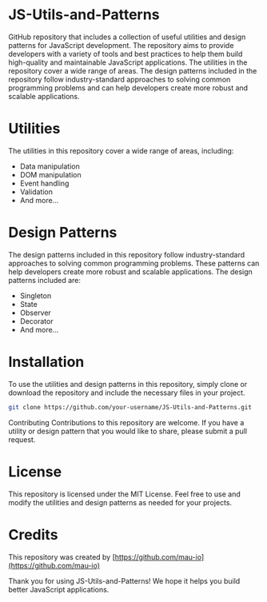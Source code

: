 # JS-Utils-and-Patterns
GitHub repository that includes a collection of useful utilities and design patterns for JavaScript development. The repository aims to provide developers with a variety of tools and best practices to help them build high-quality and maintainable JavaScript applications. The utilities in the repository cover a wide range of areas. The design patterns included in the repository follow industry-standard approaches to solving common programming problems and can help developers create more robust and scalable applications.

# Utilities
The utilities in this repository cover a wide range of areas, including:

- Data manipulation
- DOM manipulation
- Event handling
- Validation
- And more...

# Design Patterns
The design patterns included in this repository follow industry-standard approaches to solving common programming problems. These patterns can help developers create more robust and scalable applications. The design patterns included are:

- Singleton
- State
- Observer
- Decorator
- And more...

# Installation
To use the utilities and design patterns in this repository, simply clone or download the repository and include the necessary files in your project.

```bash
git clone https://github.com/your-username/JS-Utils-and-Patterns.git
```
Contributing
Contributions to this repository are welcome. If you have a utility or design pattern that you would like to share, please submit a pull request.

# License
This repository is licensed under the MIT License. Feel free to use and modify the utilities and design patterns as needed for your projects.

# Credits

This repository was created by [https://github.com/mau-io](https://github.com/mau-io)

Thank you for using JS-Utils-and-Patterns! We hope it helps you build better JavaScript applications.